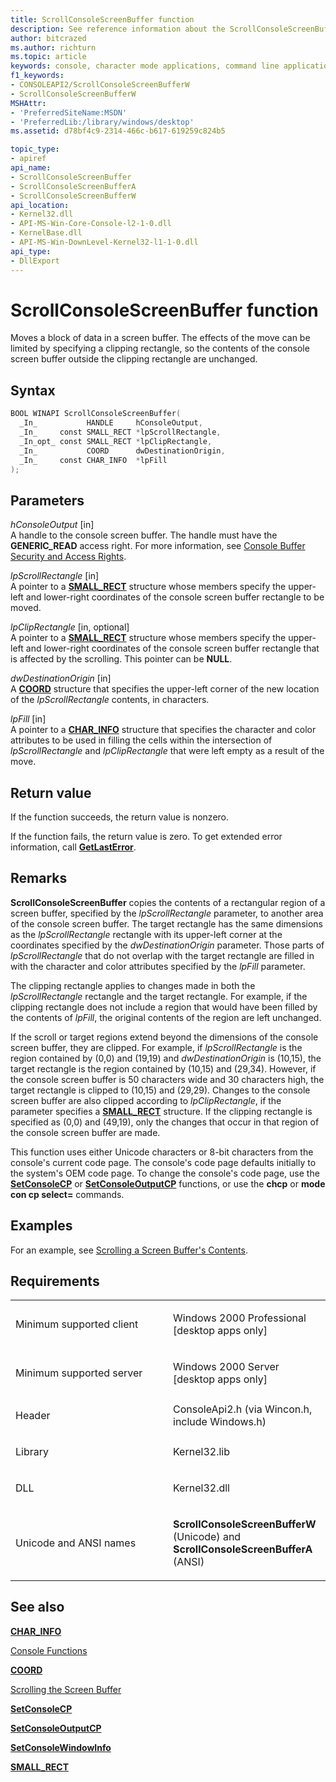 ```yaml
---
title: ScrollConsoleScreenBuffer function
description: See reference information about the ScrollConsoleScreenBuffer function, which moves a block of data in a screen buffer.
author: bitcrazed
ms.author: richturn
ms.topic: article
keywords: console, character mode applications, command line applications, terminal applications, console api
f1_keywords:
- CONSOLEAPI2/ScrollConsoleScreenBufferW
- ScrollConsoleScreenBufferW
MSHAttr:
- 'PreferredSiteName:MSDN'
- 'PreferredLib:/library/windows/desktop'
ms.assetid: d78bf4c9-2314-466c-b617-619259c824b5

topic_type:
- apiref
api_name:
- ScrollConsoleScreenBuffer
- ScrollConsoleScreenBufferA
- ScrollConsoleScreenBufferW
api_location:
- Kernel32.dll
- API-MS-Win-Core-Console-l2-1-0.dll
- KernelBase.dll
- API-MS-Win-DownLevel-Kernel32-l1-1-0.dll
api_type:
- DllExport
---
```


# ScrollConsoleScreenBuffer function


Moves a block of data in a screen buffer. The effects of the move can be limited by specifying a clipping rectangle, so the contents of the console screen buffer outside the clipping rectangle are unchanged.

Syntax
------

```C
BOOL WINAPI ScrollConsoleScreenBuffer(
  _In_           HANDLE     hConsoleOutput,
  _In_     const SMALL_RECT *lpScrollRectangle,
  _In_opt_ const SMALL_RECT *lpClipRectangle,
  _In_           COORD      dwDestinationOrigin,
  _In_     const CHAR_INFO  *lpFill
);
```

Parameters
----------

*hConsoleOutput* \[in\]  
A handle to the console screen buffer. The handle must have the **GENERIC\_READ** access right. For more information, see [Console Buffer Security and Access Rights](console-buffer-security-and-access-rights.md).

*lpScrollRectangle* \[in\]  
A pointer to a [**SMALL\_RECT**](small-rect-str.md) structure whose members specify the upper-left and lower-right coordinates of the console screen buffer rectangle to be moved.

*lpClipRectangle* \[in, optional\]  
A pointer to a [**SMALL\_RECT**](small-rect-str.md) structure whose members specify the upper-left and lower-right coordinates of the console screen buffer rectangle that is affected by the scrolling. This pointer can be **NULL**.

*dwDestinationOrigin* \[in\]  
A [**COORD**](coord-str.md) structure that specifies the upper-left corner of the new location of the *lpScrollRectangle* contents, in characters.

*lpFill* \[in\]  
A pointer to a [**CHAR\_INFO**](char-info-str.md) structure that specifies the character and color attributes to be used in filling the cells within the intersection of *lpScrollRectangle* and *lpClipRectangle* that were left empty as a result of the move.

Return value
------------

If the function succeeds, the return value is nonzero.

If the function fails, the return value is zero. To get extended error information, call [**GetLastError**](https://msdn.microsoft.com/library/windows/desktop/ms679360).

Remarks
-------

**ScrollConsoleScreenBuffer** copies the contents of a rectangular region of a screen buffer, specified by the *lpScrollRectangle* parameter, to another area of the console screen buffer. The target rectangle has the same dimensions as the *lpScrollRectangle* rectangle with its upper-left corner at the coordinates specified by the *dwDestinationOrigin* parameter. Those parts of *lpScrollRectangle* that do not overlap with the target rectangle are filled in with the character and color attributes specified by the *lpFill* parameter.

The clipping rectangle applies to changes made in both the *lpScrollRectangle* rectangle and the target rectangle. For example, if the clipping rectangle does not include a region that would have been filled by the contents of *lpFill*, the original contents of the region are left unchanged.

If the scroll or target regions extend beyond the dimensions of the console screen buffer, they are clipped. For example, if *lpScrollRectangle* is the region contained by (0,0) and (19,19) and *dwDestinationOrigin* is (10,15), the target rectangle is the region contained by (10,15) and (29,34). However, if the console screen buffer is 50 characters wide and 30 characters high, the target rectangle is clipped to (10,15) and (29,29). Changes to the console screen buffer are also clipped according to *lpClipRectangle*, if the parameter specifies a [**SMALL\_RECT**](small-rect-str.md) structure. If the clipping rectangle is specified as (0,0) and (49,19), only the changes that occur in that region of the console screen buffer are made.

This function uses either Unicode characters or 8-bit characters from the console's current code page. The console's code page defaults initially to the system's OEM code page. To change the console's code page, use the [**SetConsoleCP**](setconsolecp.md) or [**SetConsoleOutputCP**](setconsoleoutputcp.md) functions, or use the **chcp** or **mode con cp select=** commands.

Examples
--------

For an example, see [Scrolling a Screen Buffer's Contents](scrolling-a-screen-buffer-s-contents.md).

Requirements
------------

<table>
<colgroup>
<col width="50%" />
<col width="50%" />
</colgroup>
<tbody>
<tr class="odd">
<td><p>Minimum supported client</p></td>
<td><p>Windows 2000 Professional [desktop apps only]</p></td>
</tr>
<tr class="even">
<td><p>Minimum supported server</p></td>
<td><p>Windows 2000 Server [desktop apps only]</p></td>
</tr>
<tr class="odd">
<td><p>Header</p></td>
<td>ConsoleApi2.h (via Wincon.h, include Windows.h)</td>
</tr>
<tr class="even">
<td><p>Library</p></td>
<td>Kernel32.lib</td>
</tr>
<tr class="odd">
<td><p>DLL</p></td>
<td>Kernel32.dll</td>
</tr>
<tr class="even">
<td><p>Unicode and ANSI names</p></td>
<td><p><strong>ScrollConsoleScreenBufferW</strong> (Unicode) and <strong>ScrollConsoleScreenBufferA</strong> (ANSI)</p></td>
</tr>
<tr class="odd">
</tr>
<tr class="even">
</tr>
<tr class="odd">
</tr>
<tr class="even">
</tr>
</tbody>
</table>

## <span id="see_also"></span>See also


[**CHAR\_INFO**](char-info-str.md)

[Console Functions](console-functions.md)

[**COORD**](coord-str.md)

[Scrolling the Screen Buffer](scrolling-the-screen-buffer.md)

[**SetConsoleCP**](setconsolecp.md)

[**SetConsoleOutputCP**](setconsoleoutputcp.md)

[**SetConsoleWindowInfo**](setconsolewindowinfo.md)

[**SMALL\_RECT**](small-rect-str.md)

 

 




